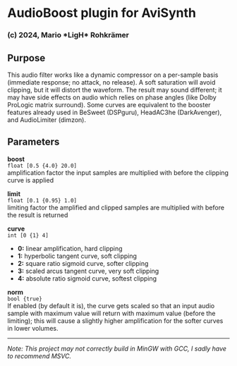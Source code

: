 # AudioBoost plugin for AviSynth
### (c) 2024, Mario \*LigH\* Rohkrämer

## Purpose

This audio filter works like a dynamic compressor on a per-sample basis (immediate response; no attack, no release).
A soft saturation will avoid clipping, but it will distort the waveform.
The result may sound different; it may have side effects on audio which relies on phase angles (like Dolby ProLogic matrix surround).
Some curves are equivalent to the booster features already used in BeSweet (DSPguru), HeadAC3he (DarkAvenger), and AudioLimiter (dimzon).

## Parameters

**boost**<br>
`float [0.5 {4.0} 20.0]`<br>
amplification factor the input samples are multiplied with before the clipping curve is applied

**limit**<br>
`float [0.1 {0.95} 1.0]`<br>
limiting factor the amplified and clipped samples are multiplied with before the result is returned

**curve**<br>
`int [0 {1} 4]`<br>
* **0:** linear amplification, hard clipping
* **1:** hyperbolic tangent curve, soft clipping
* **2:** square ratio sigmoid curve, softer clipping
* **3:** scaled arcus tangent curve, very soft clipping
* **4:** absolute ratio sigmoid curve, softest clipping

**norm**<br>
`bool {true}`<br>
If enabled (by default it is), the curve gets scaled so that an input audio sample with maximum value will return with maximum value (before the limiting); this will cause a slightly higher amplification for the softer curves in lower volumes.

<hr>

*Note: This project may not correctly build in MinGW with GCC, I sadly have to recommend MSVC.*
